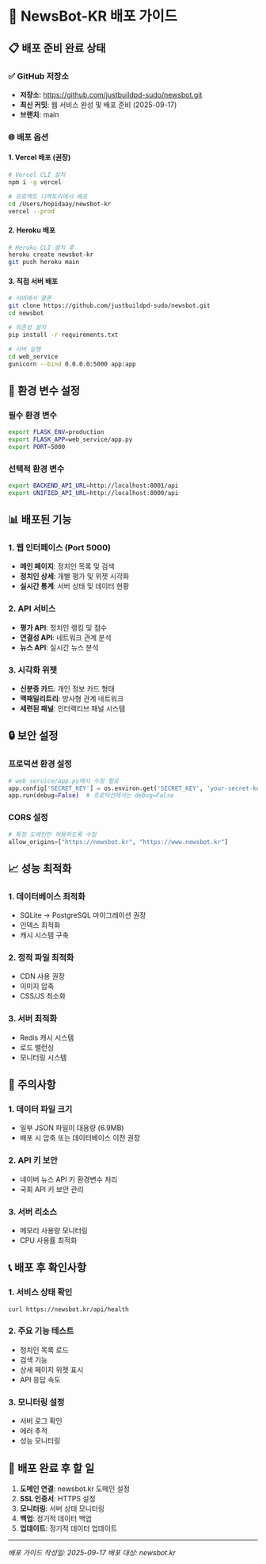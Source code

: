 # 🚀 NewsBot-KR 배포 가이드

## 📋 배포 준비 완료 상태

### ✅ GitHub 저장소
- **저장소**: https://github.com/justbuildpd-sudo/newsbot.git
- **최신 커밋**: 웹 서비스 완성 및 배포 준비 (2025-09-17)
- **브랜치**: main

### 🌐 배포 옵션

#### 1. Vercel 배포 (권장)
```bash
# Vercel CLI 설치
npm i -g vercel

# 프로젝트 디렉토리에서 배포
cd /Users/hopidaay/newsbot-kr
vercel --prod
```

#### 2. Heroku 배포
```bash
# Heroku CLI 설치 후
heroku create newsbot-kr
git push heroku main
```

#### 3. 직접 서버 배포
```bash
# 서버에서 클론
git clone https://github.com/justbuildpd-sudo/newsbot.git
cd newsbot

# 의존성 설치
pip install -r requirements.txt

# 서버 실행
cd web_service
gunicorn --bind 0.0.0.0:5000 app:app
```

## 🔧 환경 변수 설정

### 필수 환경 변수
```bash
export FLASK_ENV=production
export FLASK_APP=web_service/app.py
export PORT=5000
```

### 선택적 환경 변수
```bash
export BACKEND_API_URL=http://localhost:8001/api
export UNIFIED_API_URL=http://localhost:8000/api
```

## 📊 배포된 기능

### 1. 웹 인터페이스 (Port 5000)
- **메인 페이지**: 정치인 목록 및 검색
- **정치인 상세**: 개별 평가 및 위젯 시각화
- **실시간 통계**: 서버 상태 및 데이터 현황

### 2. API 서비스
- **평가 API**: 정치인 랭킹 및 점수
- **연결성 API**: 네트워크 관계 분석
- **뉴스 API**: 실시간 뉴스 분석

### 3. 시각화 위젯
- **신분증 카드**: 개인 정보 카드 형태
- **맥패밀리트리**: 방사형 관계 네트워크
- **세련된 패널**: 인터랙티브 패널 시스템

## 🔒 보안 설정

### 프로덕션 환경 설정
```python
# web_service/app.py에서 수정 필요
app.config['SECRET_KEY'] = os.environ.get('SECRET_KEY', 'your-secret-key')
app.run(debug=False)  # 프로덕션에서는 debug=False
```

### CORS 설정
```python
# 특정 도메인만 허용하도록 수정
allow_origins=["https://newsbot.kr", "https://www.newsbot.kr"]
```

## 📈 성능 최적화

### 1. 데이터베이스 최적화
- SQLite → PostgreSQL 마이그레이션 권장
- 인덱스 최적화
- 캐시 시스템 구축

### 2. 정적 파일 최적화
- CDN 사용 권장
- 이미지 압축
- CSS/JS 최소화

### 3. 서버 최적화
- Redis 캐시 시스템
- 로드 밸런싱
- 모니터링 시스템

## 🚨 주의사항

### 1. 데이터 파일 크기
- 일부 JSON 파일이 대용량 (6.9MB)
- 배포 시 압축 또는 데이터베이스 이전 권장

### 2. API 키 보안
- 네이버 뉴스 API 키 환경변수 처리
- 국회 API 키 보안 관리

### 3. 서버 리소스
- 메모리 사용량 모니터링
- CPU 사용률 최적화

## 📞 배포 후 확인사항

### 1. 서비스 상태 확인
```bash
curl https://newsbot.kr/api/health
```

### 2. 주요 기능 테스트
- 정치인 목록 로드
- 검색 기능
- 상세 페이지 위젯 표시
- API 응답 속도

### 3. 모니터링 설정
- 서버 로그 확인
- 에러 추적
- 성능 모니터링

## 🎯 배포 완료 후 할 일

1. **도메인 연결**: newsbot.kr 도메인 설정
2. **SSL 인증서**: HTTPS 설정
3. **모니터링**: 서버 상태 모니터링
4. **백업**: 정기적 데이터 백업
5. **업데이트**: 정기적 데이터 업데이트

---
*배포 가이드 작성일: 2025-09-17*
*배포 대상: newsbot.kr*

